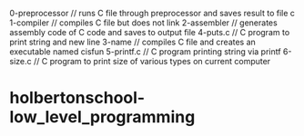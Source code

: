 0-preprocessor // runs C file through preprocessor and saves result to file c
1-compiler     // compiles C file but does not link
2-assembler    // generates assembly code of C code and saves to output file
4-puts.c       // C program to print string and new line
3-name 	       // compiles C file and creates an executable named cisfun
5-printf.c     // C program printing string via printf
6-size.c       // C program to print size of various types on current computer
# holbertonschool-low_level_programming
